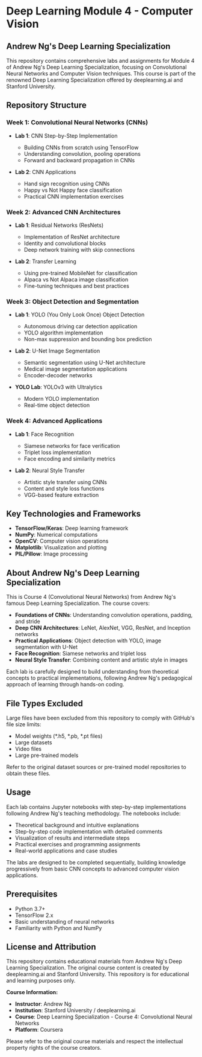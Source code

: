 # Deep Learning Module 4 - Computer Vision
## Andrew Ng's Deep Learning Specialization

This repository contains comprehensive labs and assignments for Module 4 of Andrew Ng's Deep Learning Specialization, focusing on Convolutional Neural Networks and Computer Vision techniques. This course is part of the renowned Deep Learning Specialization offered by deeplearning.ai and Stanford University.

## Repository Structure

### Week 1: Convolutional Neural Networks (CNNs)
- **Lab 1**: CNN Step-by-Step Implementation
  - Building CNNs from scratch using TensorFlow
  - Understanding convolution, pooling operations
  - Forward and backward propagation in CNNs

- **Lab 2**: CNN Applications  
  - Hand sign recognition using CNNs
  - Happy vs Not Happy face classification
  - Practical CNN implementation exercises

### Week 2: Advanced CNN Architectures
- **Lab 1**: Residual Networks (ResNets)
  - Implementation of ResNet architecture
  - Identity and convolutional blocks
  - Deep network training with skip connections

- **Lab 2**: Transfer Learning
  - Using pre-trained MobileNet for classification
  - Alpaca vs Not Alpaca image classification
  - Fine-tuning techniques and best practices

### Week 3: Object Detection and Segmentation
- **Lab 1**: YOLO (You Only Look Once) Object Detection
  - Autonomous driving car detection application
  - YOLO algorithm implementation
  - Non-max suppression and bounding box prediction

- **Lab 2**: U-Net Image Segmentation
  - Semantic segmentation using U-Net architecture
  - Medical image segmentation applications
  - Encoder-decoder networks

- **YOLO Lab**: YOLOv3 with Ultralytics
  - Modern YOLO implementation
  - Real-time object detection

### Week 4: Advanced Applications
- **Lab 1**: Face Recognition
  - Siamese networks for face verification
  - Triplet loss implementation
  - Face encoding and similarity metrics

- **Lab 2**: Neural Style Transfer
  - Artistic style transfer using CNNs
  - Content and style loss functions
  - VGG-based feature extraction

## Key Technologies and Frameworks
- **TensorFlow/Keras**: Deep learning framework
- **NumPy**: Numerical computations
- **OpenCV**: Computer vision operations
- **Matplotlib**: Visualization and plotting
- **PIL/Pillow**: Image processing

## About Andrew Ng's Deep Learning Specialization

This is Course 4 (Convolutional Neural Networks) from Andrew Ng's famous Deep Learning Specialization. The course covers:

- **Foundations of CNNs**: Understanding convolution operations, padding, and stride
- **Deep CNN Architectures**: LeNet, AlexNet, VGG, ResNet, and Inception networks  
- **Practical Applications**: Object detection with YOLO, image segmentation with U-Net
- **Face Recognition**: Siamese networks and triplet loss
- **Neural Style Transfer**: Combining content and artistic style in images

Each lab is carefully designed to build understanding from theoretical concepts to practical implementations, following Andrew Ng's pedagogical approach of learning through hands-on coding.

## File Types Excluded
Large files have been excluded from this repository to comply with GitHub's file size limits:
- Model weights (*.h5, *.pb, *.pt files)
- Large datasets 
- Video files
- Large pre-trained models

Refer to the original dataset sources or pre-trained model repositories to obtain these files.

## Usage
Each lab contains Jupyter notebooks with step-by-step implementations following Andrew Ng's teaching methodology. The notebooks include:
- Theoretical background and intuitive explanations
- Step-by-step code implementation with detailed comments
- Visualization of results and intermediate steps
- Practical exercises and programming assignments
- Real-world applications and case studies

The labs are designed to be completed sequentially, building knowledge progressively from basic CNN concepts to advanced computer vision applications.

## Prerequisites
- Python 3.7+
- TensorFlow 2.x
- Basic understanding of neural networks
- Familiarity with Python and NumPy

## License and Attribution
This repository contains educational materials from Andrew Ng's Deep Learning Specialization. The original course content is created by deeplearning.ai and Stanford University. This repository is for educational and learning purposes only.

**Course Information:**
- **Instructor**: Andrew Ng
- **Institution**: Stanford University / deeplearning.ai
- **Course**: Deep Learning Specialization - Course 4: Convolutional Neural Networks
- **Platform**: Coursera

Please refer to the original course materials and respect the intellectual property rights of the course creators.

